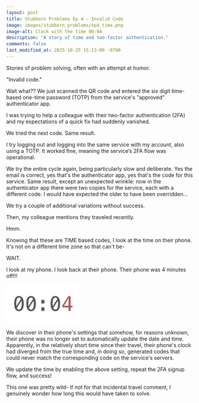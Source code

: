 ```yaml
---
layout: post
title: Stubborn Problems Ep 4 - Invalid Code
image: images/stubborn_problems/ep4_time.png
image-alt: Clock with the time 00:04
description: "A story of time and two-factor authentication."
comments: false
last_modified_at: 2025-10-25 15:13:00 -0700
---
```


<div class="story-intro">
Stories of problem solving, often with an attempt at humor.
</div>

"Invalid code."

Wait what?? We just scanned the QR code and entered the six digit time-based one-time password (TOTP) from the service's "approved" authenticator app.

I was trying to help a colleague with their two-factor authentication (2FA) and my expectations of a quick fix had suddenly vanished.

We tried the next code. Same result.

I try logging out and logging into the same service with my account, also using a TOTP. It worked fine, meaning the service’s 2FA flow was operational.

We try the entire cycle again, being particularly slow and deliberate. Yes the email is correct, yes that's the authenticator app, yes that's the code for this service. Same result, except an unexpected wrinkle: now in the authenticator app there were two copies for the service, each with a different code. I would have expected the older to have been overridden…

We try a couple of additional variations without success.

Then, my colleague mentions they traveled recently.

Hmm.

Knowing that these are TIME based codes, I look at the time on their phone. It's not on a different time zone so that can't be-

WAIT.

I look at my phone. I look back at their phone. Their phone was 4 minutes off!!!

<img src="/images/stubborn_problems/ep4_time.png" width="200" height="104" alt="Clock with the time 00:04" class="centered_img" />

We discover in their phone's settings that somehow, for reasons unknown, their phone was no longer set to automatically update the date and time. Apparently, in the relatively short time since their travel, their phone's clock had diverged from the true time and, in doing so, generated codes that could never match the corresponding code on the service's servers.

We update the time by enabling the above setting, repeat the 2FA signup flow, and success!

This one was pretty wild- if not for that incidental travel comment, I genuinely wonder how long this would have taken to solve.
